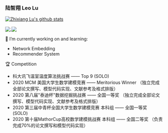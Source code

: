 ### 陆智翔 Leo Lu
[![Zhixiang Lu's github stats](https://github-readme-stats.vercel.app/api?username=Leo1998-Lu)](https://github.com/anuraghazra/github-readme-stats)

<a href="https://github.com/Leo1998-Lu">
  <img align="center" src="https://github-readme-stats-teal.vercel.app/api?username=Leo1998-Lu&show_icons=truet&include_all_commits=True&hide=contribs"/>
</a>

<a href="https://github.com/Leo1998-Lu">
  <img align="center" src="https://github-readme-stats-teal.vercel.app/api/top-langs/?username=Leo1998-Lu&layout=compact" />
</a>


🔭 I’m currently working on and learning:
  - Network Embedding
  - Recommender System
  
:trophy: Competition
  - 科大讯飞温室温度算法挑战赛 —— Top 9 (SOLO)
  - 2020 MCM 美国大学生数学建模竞赛 —— Meritorious Winner （独立完成全部论文撰写、模型代码实现、文献参考及格式排版）
  - 2020 第八届"泰迪杯"数据挖掘挑战赛 —— 全国一等奖 （独立完成全部论文撰写、模型代码实现、文献参考及格式排版）
  - 2020 第三届中青杯全国大学生数学建模竞赛 本科组 —— 全国一等奖 (SOLO)
  - 2020 第十届MathorCup高校数学建模挑战赛 本科组 —— 全国二等奖 （负责完成70%的论文撰写和模型代码实现）



